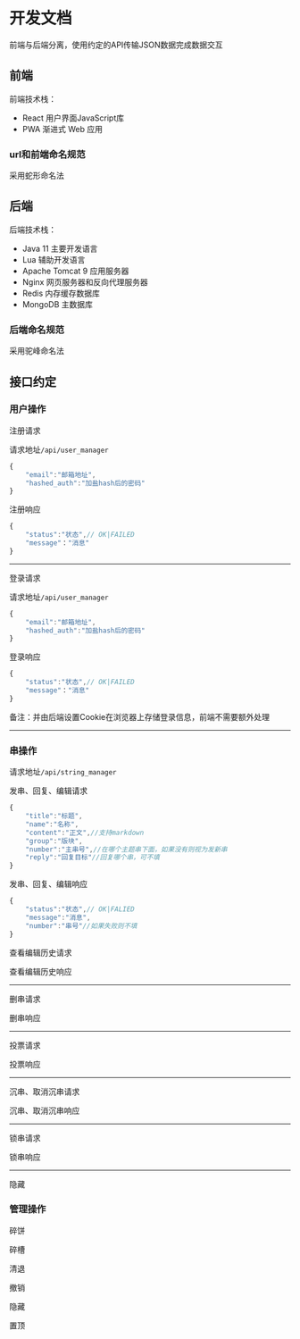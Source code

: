 # 开发文档

前端与后端分离，使用约定的API传输JSON数据完成数据交互

## 前端

前端技术栈：
- React                 用户界面JavaScript库
- PWA                   渐进式 Web 应用

### url和前端命名规范

采用蛇形命名法

## 后端

后端技术栈：
- Java 11               主要开发语言
- Lua                   辅助开发语言
- Apache Tomcat 9       应用服务器
- Nginx                 网页服务器和反向代理服务器
- Redis                 内存缓存数据库
- MongoDB               主数据库
### 后端命名规范
采用驼峰命名法
## 接口约定

### 用户操作

注册请求

请求地址`/api/user_manager`
```js
{
    "email":"邮箱地址",
    "hashed_auth":"加盐hash后的密码"
}
```
注册响应
```js
{
    "status":"状态",// OK|FAILED
    "message"："消息"
}
```
---
登录请求

请求地址`/api/user_manager`
```js
{
    "email":"邮箱地址",
    "hashed_auth":"加盐hash后的密码"
}
```
登录响应
```js
{
    "status":"状态",// OK|FAILED
    "message"："消息"
}
```
备注：并由后端设置Cookie在浏览器上存储登录信息，前端不需要额外处理

---

### 串操作
请求地址`/api/string_manager`

发串、回复、编辑请求
```js
{
    "title":"标题",
    "name":"名称",
    "content":"正文",//支持markdown
    "group":"版块", 
    "number":"主串号",//在哪个主题串下面，如果没有则视为发新串
    "reply":"回复目标"//回复哪个串，可不填
}
```
发串、回复、编辑响应
```js
{
    "status":"状态",// OK|FALIED
    "message":"消息",
    "number":"串号"//如果失败则不填
}
```
查看编辑历史请求

查看编辑历史响应

---

删串请求

删串响应

---

投票请求

投票响应

---

沉串、取消沉串请求

沉串、取消沉串响应

---
锁串请求

锁串响应

---

隐藏
### 管理操作
碎饼

碎槽

清退

撤销

隐藏

置顶